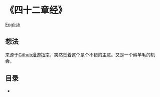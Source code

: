 # 《四十二章经》
[English](https://github.com/Jiangruoye/Forty-two-Chapters/readme_en.md)
## 想法
来源于[Github漫游指南](https://github.com/phodal/github)，突然觉着这个是个不错的主意。又是一个薅羊毛的机会。

## 目录
  -
